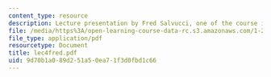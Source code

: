 ```yaml
---
content_type: resource
description: Lecture presentation by Fred Salvucci, one of the course instructors.
file: /media/https%3A/open-learning-course-data-rc.s3.amazonaws.com/1-253j-transportation-policy-and-environmental-limits-spring-2004/9d70b1a089d251a50ea71f3d0fbd1c66_lec4fred.pdf
file_type: application/pdf
resourcetype: Document
title: lec4fred.pdf
uid: 9d70b1a0-89d2-51a5-0ea7-1f3d0fbd1c66
---
```

